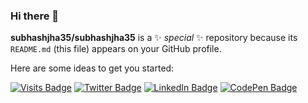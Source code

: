 ### Hi there 👋


**subhashjha35/subhashjha35** is a ✨ _special_ ✨ repository because its `README.md` (this file) appears on your GitHub profile.

Here are some ideas to get you started:

[![Visits Badge](https://badges.pufler.dev/visits/subhashjha35/subhashjha35)](https:braydoncoyer.dev)
[![Twitter Badge](https://img.shields.io/badge/Twitter-Profile-informational?style=flat&logo=twitter&logoColor=white&color=1CA2F1)](https://twitter.com/subhashjha35)
[![LinkedIn Badge](https://img.shields.io/badge/LinkedIn-Profile-informational?style=flat&logo=linkedin&logoColor=white&color=0D76A8)](https://www.linkedin.com/in/subhashjha35/)
[![CodePen Badge](https://img.shields.io/badge/CodePen-Profile-informational?style=flat&logo=codepen&logoColor=white&color=black)](https://codepen.io/subhashjha35)

